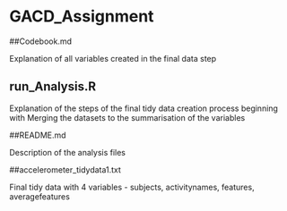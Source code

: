 # GACD_Assignment

##Codebook.md

Explanation of all variables created in the final data step

## run_Analysis.R 

Explanation of the steps of the final tidy data creation process beginning with Merging the datasets to the summarisation of the variables

##README.md 

Description of the analysis files

##accelerometer_tidydata1.txt

Final tidy data with 4 variables - subjects, activitynames, features, averagefeatures
